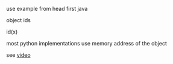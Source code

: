 
use example from head first java


object ids

id(x)

most python implementations use memory address of the object



see [video](https://www.youtube.com/watch?v=xngMG5HDgUU)